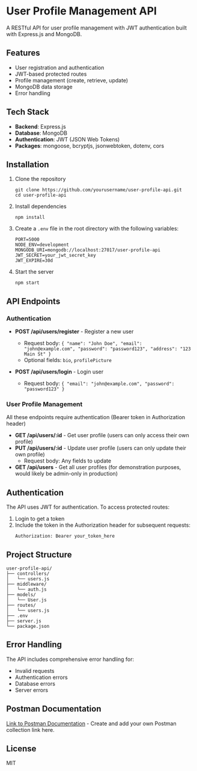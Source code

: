 # User Profile Management API

A RESTful API for user profile management with JWT authentication built with Express.js and MongoDB.

## Features

- User registration and authentication
- JWT-based protected routes
- Profile management (create, retrieve, update)
- MongoDB data storage
- Error handling

## Tech Stack

- **Backend**: Express.js
- **Database**: MongoDB
- **Authentication**: JWT (JSON Web Tokens)
- **Packages**: mongoose, bcryptjs, jsonwebtoken, dotenv, cors

## Installation

1. Clone the repository
   ```
   git clone https://github.com/yourusername/user-profile-api.git
   cd user-profile-api
   ```

2. Install dependencies
   ```
   npm install
   ```

3. Create a `.env` file in the root directory with the following variables:
   ```
   PORT=5000
   NODE_ENV=development
   MONGODB_URI=mongodb://localhost:27017/user-profile-api
   JWT_SECRET=your_jwt_secret_key
   JWT_EXPIRE=30d
   ```

4. Start the server
   ```
   npm start
   ```

## API Endpoints

### Authentication

- **POST /api/users/register** - Register a new user
  - Request body: `{ "name": "John Doe", "email": "john@example.com", "password": "password123", "address": "123 Main St" }`
  - Optional fields: `bio`, `profilePicture`

- **POST /api/users/login** - Login user
  - Request body: `{ "email": "john@example.com", "password": "password123" }`

### User Profile Management

All these endpoints require authentication (Bearer token in Authorization header)

- **GET /api/users/:id** - Get user profile (users can only access their own profile)
- **PUT /api/users/:id** - Update user profile (users can only update their own profile)
  - Request body: Any fields to update
- **GET /api/users** - Get all user profiles (for demonstration purposes, would likely be admin-only in production)

## Authentication

The API uses JWT for authentication. To access protected routes:

1. Login to get a token
2. Include the token in the Authorization header for subsequent requests:
   ```
   Authorization: Bearer your_token_here
   ```

## Project Structure

```
user-profile-api/
├── controllers/
│   └── users.js
├── middleware/
│   └── auth.js
├── models/
│   └── User.js
├── routes/
│   └── users.js
├── .env
├── server.js
└── package.json
```

## Error Handling

The API includes comprehensive error handling for:
- Invalid requests
- Authentication errors
- Database errors
- Server errors

## Postman Documentation

[Link to Postman Documentation](#) - Create and add your own Postman collection link here.

## License

MIT